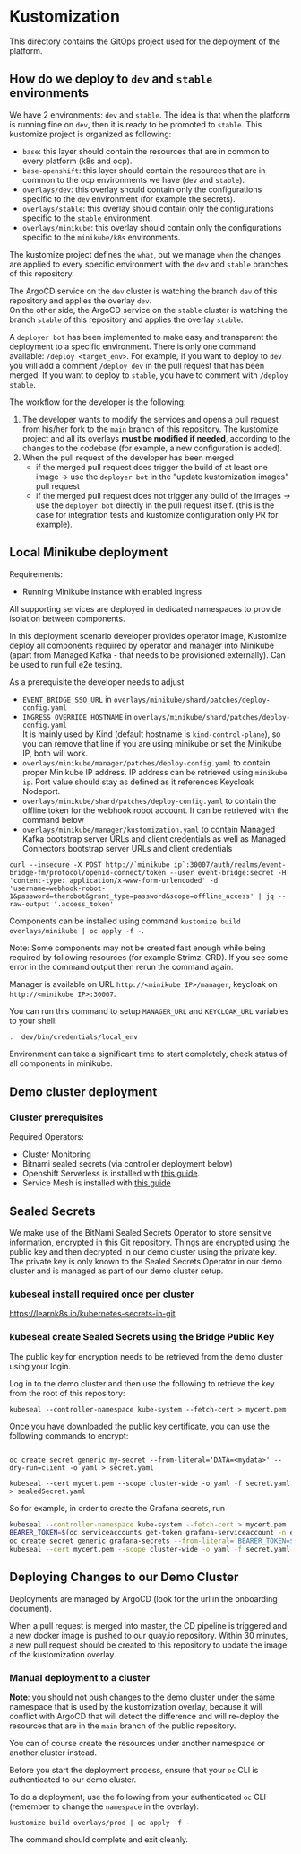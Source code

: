 # Kustomization

This directory contains the GitOps project used for the deployment of the platform.

## How do we deploy to `dev` and `stable` environments

We have 2 environments: `dev` and `stable`. The idea is that when the platform is running fine on `dev`, then it is ready to be promoted to `stable`.
This kustomize project is organized as following:
- `base`: this layer should contain the resources that are in common to every platform (k8s and ocp).
- `base-openshift`: this layer should contain the resources that are in common to the ocp environments we have (`dev` and `stable`).
- `overlays/dev`: this overlay should contain only the configurations specific to the `dev` environment (for example the secrets).
- `overlays/stable`: this overlay should contain only the configurations specific to the `stable` environment.
- `overlays/minikube`: this overlay should contain only the configurations specific to the `minikube/k8s` environments.

The kustomize project defines the `what`, but we manage `when` the changes are applied to every specific environment with the `dev` and `stable` branches of this repository. 

The ArgoCD service on the `dev` cluster is watching the branch `dev` of this repository and applies the overlay `dev`.  
On the other side, the ArgoCD service on the `stable` cluster is watching the branch `stable` of this repository and applies the overlay `stable`. 

A `deployer bot` has been implemented to make easy and transparent the deployment to a specific environment. There is only one command available: `/deploy <target_env>`. For example, if you want to deploy to `dev` you will add a comment `/deploy dev` in the pull request that has been merged. If you want to deploy to `stable`, you have to comment with `/deploy stable`.

The workflow for the developer is the following: 

1) The developer wants to modify the services and opens a pull request from his/her fork to the `main` branch of this repository. The kustomize project and all its overlays **must be modified if needed**, according to the changes to the codebase (for example, a new configuration is added). 
2) When the pull request of the developer has been merged
    - if the merged pull request does trigger the build of at least one image -> use the `deployer bot` in the "update kustomization images" pull request
    - if the merged pull request does not trigger any build of the images -> use the `deployer bot` directly in the pull request itself. (this is the case for integration tests and kustomize configuration only PR for example).

## Local Minikube deployment

Requirements:

- Running Minikube instance with enabled Ingress

All supporting services are deployed in dedicated namespaces to provide isolation between components.

In this deployment scenario developer provides operator image, Kustomize deploy all components required by operator and manager into Minikube (apart from Managed Kafka - that needs to be provisioned externally). Can be used to run full e2e testing.

As a prerequisite the developer needs to adjust

- `EVENT_BRIDGE_SSO_URL` in `overlays/minikube/shard/patches/deploy-config.yaml` 
- `INGRESS_OVERRIDE_HOSTNAME` in `overlays/minikube/shard/patches/deploy-config.yaml`  
  It is mainly used by Kind (default hostname is `kind-control-plane`), so you can remove that line if you are using minikube or set the Minikube IP, both will work.
- `overlays/minikube/manager/patches/deploy-config.yaml` to contain proper Minikube IP address. IP address can be retrieved using `minikube ip`. Port value should stay as defined as it references Keycloak Nodeport.
- `overlays/minikube/shard/patches/deploy-config.yaml` to contain the offline token for the webhook robot account. It can be retrieved with the command below
- `overlays/minikube/manager/kustomization.yaml` to contain Managed Kafka bootstrap server URLs and client credentials as well as Managed Connectors bootstrap server URLs and client credentials

```shell
curl --insecure -X POST http://`minikube ip`:30007/auth/realms/event-bridge-fm/protocol/openid-connect/token --user event-bridge:secret -H 'content-type: application/x-www-form-urlencoded' -d 'username=webhook-robot-1&password=therobot&grant_type=password&scope=offline_access' | jq --raw-output '.access_token'
```

Components can be installed using command `kustomize build overlays/minikube | oc apply -f -`.

Note: Some components may not be created fast enough while being required by following resources (for example Strimzi CRD). If you see some error in the command output then rerun the command again.

Manager is available on URL `http://<minikube IP>/manager`, keycloak on `http://<minikube IP>:30007`.

You can run this command to setup `MANAGER_URL` and `KEYCLOAK_URL` variables to your shell:

```bash
.  dev/bin/credentials/local_env
```

Environment can take a significant time to start completely, check status of all components in minikube.

## Demo cluster deployment

### Cluster prerequisites

Required Operators:

- Cluster Monitoring
- Bitnami sealed secrets (via controller deployment below)
- Openshift Serverless is installed with [this guide](https://docs.openshift.com/container-platform/4.8/serverless/install/install-serverless-operator.html).
- Service Mesh is installed with [this guide](https://docs.openshift.com/container-platform/4.8/service_mesh/v2x/installing-ossm.html)

## Sealed Secrets

We make use of the BitNami Sealed Secrets Operator to store sensitive information, encrypted in this Git repository.
Things are encrypted using the public key and then decrypted in our demo cluster using the private key.
The private key is only known to the Sealed Secrets Operator in our demo cluster and is managed as part of our
demo cluster setup.

### kubeseal install required once per cluster

https://learnk8s.io/kubernetes-secrets-in-git

### kubeseal create Sealed Secrets using the Bridge Public Key

The public key for encryption needs to be retrieved from the demo cluster using your login.

Log in to the demo cluster and then use the following to retrieve the key from the root of this repository:

```shell
kubeseal --controller-namespace kube-system --fetch-cert > mycert.pem
```

Once you have downloaded the public key certificate, you can use the following commands to encrypt:

```shell

oc create secret generic my-secret --from-literal='DATA=<mydata>' --dry-run=client -o yaml > secret.yaml

kubeseal --cert mycert.pem --scope cluster-wide -o yaml -f secret.yaml > sealedSecret.yaml
```

So for example, in order to create the Grafana secrets, run 

```bash
kubeseal --controller-namespace kube-system --fetch-cert > mycert.pem
BEARER_TOKEN=$(oc serviceaccounts get-token grafana-serviceaccount -n event-bridge-prod)
oc create secret generic grafana-secrets --from-literal='BEARER_TOKEN=$BEARER_TOKEN' --from-literal='GF_SECURITY_ADMIN_USER=<REDACTED>' --from-literal='GF_SECURITY_ADMIN_PASSWORD=<REDACTED>' --dry-run=client -o yaml > secret.yaml
kubeseal --cert mycert.pem --scope cluster-wide -o yaml -f secret.yaml > grafana-secrets.yaml
```

## Deploying Changes to our Demo Cluster

Deployments are managed by ArgoCD (look for the url in the onboarding document).

When a pull request is merged into master, the CD pipeline is triggered and a new docker image is pushed to our quay.io repository. Within 30 minutes, a new pull request should be created to this repository to update the image of the kustomization overlay.

### Manual deployment to a cluster

**Note**: you should not push changes to the demo cluster under the same namespace that is used by the kustomization overlay, because it will conflict with ArgoCD that will detect the difference and will re-deploy the resources that are in the `main` branch of the public repository.

You can of course create the resources under another namespace or another cluster instead.

Before you start the deployment process, ensure that your `oc` CLI is authenticated to our demo cluster.

To do a deployment, use the following from your authenticated `oc` CLI (remember to change the `namespace` in the overlay):

```shell
kustomize build overlays/prod | oc apply -f -
```

The command should complete and exit cleanly.
